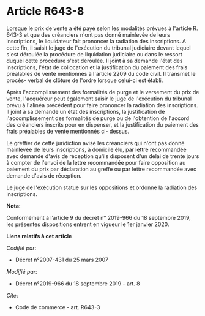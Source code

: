 # Article R643-8

Lorsque le prix de vente a été payé selon les modalités prévues à l'article R. 643-3 et que des créanciers n'ont pas donné
mainlevée de leurs inscriptions, le liquidateur fait prononcer la radiation des inscriptions. A cette fin, il saisit le juge
de l'exécution du   tribunal judiciaire devant lequel s'est déroulée la procédure de liquidation judiciaire ou dans le
ressort duquel cette procédure s'est déroulée. Il joint à sa demande l'état des inscriptions, l'état de collocation et la
justification du paiement des frais préalables de vente mentionnés à l'article 2209 du code civil. Il transmet le procès-
verbal de clôture de l'ordre lorsque celui-ci est établi. 

Après l'accomplissement des formalités de purge et le versement du prix de vente, l'acquéreur peut également saisir le juge
de l'exécution du tribunal prévu à l'alinéa précédent pour faire prononcer la radiation des inscriptions. Il joint à sa
demande un état des inscriptions, la justification de l'accomplissement des formalités de purge ou de l'obtention de l'accord
des créanciers inscrits pour en dispenser, et la justification du paiement des frais préalables de vente mentionnés ci-
dessus. 

Le greffier de cette juridiction avise les créanciers qui n'ont pas donné mainlevée de leurs inscriptions, à domicile élu,
par lettre recommandée avec demande d'avis de réception qu'ils disposent d'un délai de trente jours à compter de l'envoi de
la lettre recommandée pour faire opposition au paiement du prix par déclaration au greffe ou par lettre recommandée avec
demande d'avis de réception. 

Le juge de l'exécution statue sur les oppositions et ordonne la radiation des inscriptions.

**Nota:**

Conformément à l’article 9 du décret n° 2019-966 du 18 septembre 2019, les présentes dispositions entrent en vigueur le 1er
janvier 2020.

**Liens relatifs à cet article**

_Codifié par_:

  - Décret n°2007-431 du 25 mars 2007

_Modifié par_:

  - Décret n°2019-966 du 18 septembre 2019 - art. 8

_Cite_:

  - Code de commerce - art. R643-3
